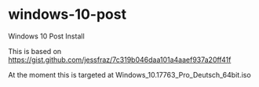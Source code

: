 # windows-10-post

Windows 10 Post Install

This is based on https://gist.github.com/jessfraz/7c319b046daa101a4aaef937a20ff41f

At the moment this is targeted at Windows_10.17763_Pro_Deutsch_64bit.iso
